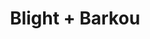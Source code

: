 ---
pid: pt358
title: Blight + Barkou
location_transcription: Penn Treaty
coordinates: "[-75.12879065369, 39.966249231526]"
zipcode: '19140'
gen_neighborhood: North Philadelphia
neighborhood: Hunting Park
outside_phl: 
age: '61'
age_range: 60-69
instagram: 
image_file_name: pt_358.jpg
proposal_transcription: 
topic: Unknown
topic_summary: '0'
type: Other No Form
keywords_other: blight
credit: John Amc Bende
image_labels: 
twitter: 
facebook: 
permalink: "/monuments/pt358/"
layout: item-page
---